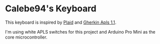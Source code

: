 # Calebe94's Keyboard

This keyboard is inspired by [Plaid](https://github.com/AntonioPelayo/plaid-through-hole-keyboard) and [Gherkin Apls 1.1](https://www.40percent.club/2017/08/gherkin-alps-11.html).

I'm using white APLS switches for this project and Arduino Pro Mini as the core microcontroller.
